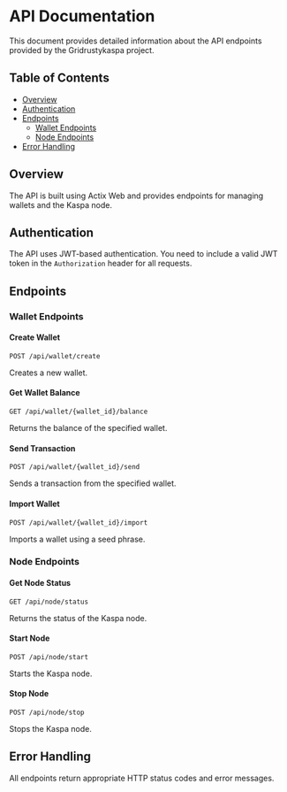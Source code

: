 # API Documentation

This document provides detailed information about the API endpoints provided by the Gridrustykaspa project.

## Table of Contents

- [Overview](#overview)
- [Authentication](#authentication)
- [Endpoints](#endpoints)
  - [Wallet Endpoints](#wallet-endpoints)
  - [Node Endpoints](#node-endpoints)
- [Error Handling](#error-handling)

## Overview

The API is built using Actix Web and provides endpoints for managing wallets and the Kaspa node.

## Authentication

The API uses JWT-based authentication. You need to include a valid JWT token in the `Authorization` header for all requests.

## Endpoints

### Wallet Endpoints

#### Create Wallet

```
POST /api/wallet/create
```

Creates a new wallet.

#### Get Wallet Balance

```
GET /api/wallet/{wallet_id}/balance
```

Returns the balance of the specified wallet.

#### Send Transaction

```
POST /api/wallet/{wallet_id}/send
```

Sends a transaction from the specified wallet.

#### Import Wallet

```
POST /api/wallet/{wallet_id}/import
```

Imports a wallet using a seed phrase.

### Node Endpoints

#### Get Node Status

```
GET /api/node/status
```

Returns the status of the Kaspa node.

#### Start Node

```
POST /api/node/start
```

Starts the Kaspa node.

#### Stop Node

```
POST /api/node/stop
```

Stops the Kaspa node.

## Error Handling

All endpoints return appropriate HTTP status codes and error messages.
